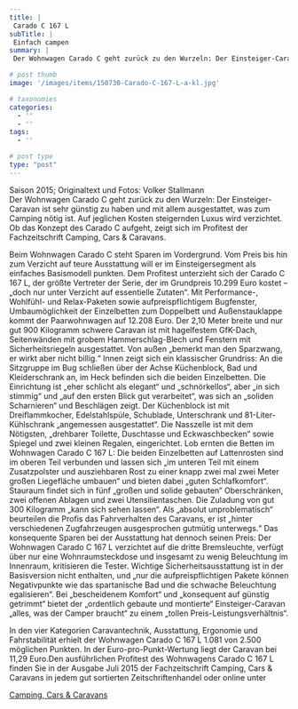 ```yaml
---
title: |
 Carado C 167 L
subTitle: |
 Einfach campen
summary: |
 Der Wohnwagen Carado C geht zurück zu den Wurzeln: Der Einsteiger-Caravan ist sehr günstig zu haben und mit allem ausgestattet, was zum Camping nötig ist. Auf jeglichen Kosten steigernden Luxus wird verzichtet. Ob das Konzept des Carado C aufgeht, zeigt sich im Profitest der Fachzeitschrift Camping, Cars & Caravans.

# post thumb
image: '/images/items/150730-Carado-C-167-L-a-kl.jpg'

# taxonomies
categories: 
  - ''
  - ''
tags:
  - ''

# post type
type: "post"
---
```


Saison 2015; Originaltext und Fotos: Volker Stallmann  
Der Wohnwagen Carado C geht zurück zu den Wurzeln: Der Einsteiger-Caravan ist sehr günstig zu haben und mit allem ausgestattet, was zum Camping nötig ist. Auf jeglichen Kosten steigernden Luxus wird verzichtet. Ob das Konzept des Carado C aufgeht, zeigt sich im Profitest der Fachzeitschrift Camping, Cars & Caravans.  

Beim Wohnwagen Carado C steht Sparen im Vordergrund. Vom Preis bis hin zum Verzicht auf teure Ausstattung will er im Einsteigersegment als einfaches Basismodell punkten. Dem Profitest unterzieht sich der Carado C 167 L, der größte Vertreter der Serie, der im Grundpreis 10.299 Euro kostet – „doch nur unter Verzicht auf essentielle Zutaten“. Mit Performance-, Wohlfühl- und Relax-Paketen sowie aufpreispflichtigem Bugfenster, Umbaumöglichkeit der Einzelbetten zum Doppelbett und Außenstauklappe kommt der Paarwohnwagen auf 12.208 Euro. Der 2,10 Meter breite und nur gut 900 Kilogramm schwere Caravan ist mit hagelfestem GfK-Dach, Seitenwänden mit grobem Hammerschlag-Blech und Fenstern mit Sicherheitsriegeln ausgestattet. Von außen „bemerkt man den Sparzwang, er wirkt aber nicht billig.“ Innen zeigt sich ein klassischer Grundriss: An die Sitzgruppe im Bug schließen über der Achse Küchenblock, Bad und Kleiderschrank an, im Heck befinden sich die beiden Einzelbetten. Die Einrichtung ist „eher schlicht als elegant“ und „schnörkellos“, aber „in sich stimmig“ und „auf den ersten Blick gut verarbeitet“, was sich an „soliden Scharnieren“ und Beschlägen zeigt. Der Küchenblock ist mit Dreiflammkocher, Edelstahlspüle, Schublade, Unterschrank und 81-Liter-Kühlschrank „angemessen ausgestattet“. Die Nasszelle ist mit dem Nötigsten, „drehbarer Toilette, Duschtasse und Eckwaschbecken“ sowie Spiegel und zwei kleinen Regalen, eingerichtet. Lob ernten die Betten im Wohnwagen Carado C 167 L: Die beiden Einzelbetten auf Lattenrosten sind im oberen Teil verbunden und lassen sich „im unteren Teil mit einem Zusatzpolster und ausziehbaren Rost zu einer knapp zwei mal zwei Meter großen Liegefläche umbauen“ und bieten dabei „guten Schlafkomfort“. Stauraum findet sich in fünf „großen und solide gebauten“ Oberschränken, zwei offenen Ablagen und zwei Utensilientaschen. Die Zuladung von gut 300 Kilogramm „kann sich sehen lassen“. Als „absolut unproblematisch“ beurteilen die Profis das Fahrverhalten des Caravans, er ist „hinter verschiedenen Zugfahrzeugen ausgesprochen gutmütig unterwegs.“ Das konsequente Sparen bei der Ausstattung hat dennoch seinen Preis: Der Wohnwagen Carado C 167 L verzichtet auf die dritte Bremsleuchte, verfügt über nur eine Wohnraumsteckdose und insgesamt zu wenig Beleuchtung im Innenraum, kritisieren die Tester. Wichtige Sicherheitsausstattung ist in der Basisversion nicht enthalten, und „nur die aufpreispflichtigen Pakete können Negativpunkte wie das spartanische Bad und die schwache Beleuchtung egalisieren“. Bei „bescheidenem Komfort“ und „konsequent auf günstig getrimmt“ bietet der „ordentlich gebaute und montierte“ Einsteiger-Caravan „alles, was der Camper braucht“ zu einem „tollen Preis-Leistungsverhältnis“.   

In den vier Kategorien Caravantechnik, Ausstattung, Ergonomie und Fahrstabilität erhielt der Wohnwagen Carado C 167 L 1.081 von 2.500 möglichen Punkten. In der Euro-pro-Punkt-Wertung liegt der Caravan bei 11,29 Euro.Den ausführlichen Profitest des Wohnwagens Carado C 167 L finden Sie in der Ausgabe Juli 2015 der Fachzeitschrift Camping, Cars & Caravans in jedem gut sortierten Zeitschriftenhandel oder online unter  

[Camping, Cars & Caravans](http://www.camping-cars-caravans.de)  